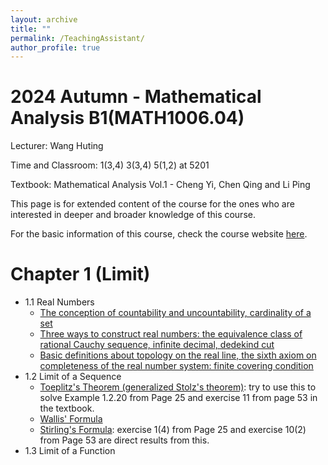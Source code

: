 ```yaml
---
layout: archive
title: ""
permalink: /TeachingAssistant/
author_profile: true
---
```



2024 Autumn - Mathematical Analysis B1(MATH1006.04)
======

Lecturer: Wang Huting 

Time and Classroom: 1(3,4) 3(3,4) 5(1,2) at 5201

Textbook: Mathematical Analysis Vol.1 - Cheng Yi, Chen Qing and Li Ping 

This page is for extended content of the course for the ones who are interested in deeper and broader knowledge of this course.

For the basic information of this course, check the course website [here](https://passiflora-sago.github.io/24FallMAB1.html).

Chapter 1 (Limit)
======
* 1.1  Real Numbers
  * [The conception of countability and uncountability, cardinality of a set](http://LyuChangle2006.github.io/files/1.pdf)
  * [Three ways to construct real numbers: the equivalence class of rational Cauchy sequence, infinite decimal, dedekind cut](http://LyuChangle2006.github.io/files/2.pdf)
  * [Basic definitions about topology on the real line, the sixth axiom on completeness of the real number system: finite covering condition](http://LyuChangle2006.github.io/files/3.pdf)
* 1.2  Limit of a Sequence
  * [Toeplitz's Theorem (generalized Stolz's theorem)](https://zhuanlan.zhihu.com/p/29912566?utm_id=0): try to use this to solve Example 1.2.20 from Page 25 and exercise 11 from page 53 in the textbook.
  * [Wallis' Formula](https://baike.baidu.com/item/%E6%B2%83%E5%88%A9%E6%96%AF%E5%85%AC%E5%BC%8F/22784701?fr=ge_ala)
  * [Stirling's Formula](https://zhuanlan.zhihu.com/p/331906704): exercise 1(4) from Page 25 and exercise 10(2) from Page 53 are direct results from this.
* 1.3  Limit of a Function

